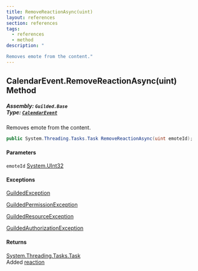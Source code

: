 ```yaml
---
title: RemoveReactionAsync(uint)
layout: references
section: references
tags:
  - references
  - method
description: "

Removes emote from the content."
---
```


## CalendarEvent.RemoveReactionAsync(uint) Method
##### **Assembly:** `Guilded.Base`<br/>**Type:** [`CalendarEvent`](CalendarEvent 'Guilded.Base.Content.CalendarEvent')

Removes emote from the content.

```csharp
public System.Threading.Tasks.Task RemoveReactionAsync(uint emoteId);
```
#### Parameters

<a name='Guilded.Base.Content.CalendarEvent.RemoveReactionAsync(uint).emoteId'></a>

`emoteId` [System.UInt32](https://docs.microsoft.com/en-us/dotnet/api/System.UInt32 'System.UInt32')

#### Exceptions

[GuildedException](GuildedException 'Guilded.Base.GuildedException')

[GuildedPermissionException](GuildedPermissionException 'Guilded.Base.GuildedPermissionException')

[GuildedResourceException](GuildedResourceException 'Guilded.Base.GuildedResourceException')

[GuildedAuthorizationException](GuildedAuthorizationException 'Guilded.Base.GuildedAuthorizationException')

#### Returns
[System.Threading.Tasks.Task](https://docs.microsoft.com/en-us/dotnet/api/System.Threading.Tasks.Task 'System.Threading.Tasks.Task')  
Added [reaction](Reaction 'Guilded.Base.Content.Reaction')